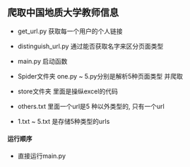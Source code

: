 ## 爬取中国地质大学教师信息

- get_url.py 获取每一个用户的个人链接
- distinguish_url.py 通过能否获取名字来区分页面类型
- main.py 启动函数
- Spider文件夹 one.py ~ 5.py分别是解析5种页面类型 并爬取
- store文件夹 里面是操纵excel的代码

- others.txt 里面一个url是5 种以外类型的, 只有一个url
- 1.txt ~ 5.txt 是存储5种类型的urls

#### 运行顺序
- 直接运行main.py